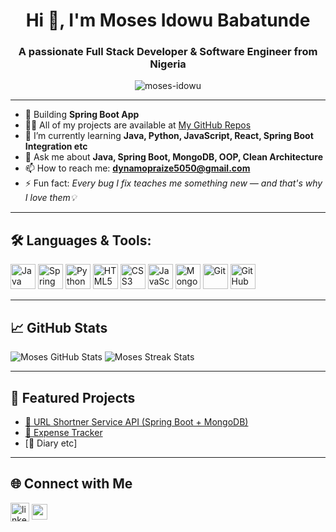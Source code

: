 <h1 align="center">Hi 👋, I'm Moses Idowu Babatunde</h1>
<h3 align="center">A passionate Full Stack Developer & Software Engineer from Nigeria</h3>

<p align="center">
  <img src="https://komarev.com/ghpvc/mosesidowu5050&label=Profile%20views&color=0e75b6&style=flat" alt="moses-idowu" />
</p>

---

- 🌱 Building **Spring Boot App**
- 👨‍💻 All of my projects are available at [My GitHub Repos](https://github.com/mosesidowu5050)
- 🧠 I’m currently learning **Java, Python, JavaScript, React, Spring Boot Integration etc**
- 💬 Ask me about **Java, Spring Boot, MongoDB, OOP, Clean Architecture**
- 📫 How to reach me: **dynamopraize5050@gmail.com**
- ⚡ Fun fact: *Every bug I fix teaches me something new — and that's why I love them💡*

---

## 🛠️ Languages & Tools:

<p align="left">
  <img src="https://cdn.jsdelivr.net/gh/devicons/devicon/icons/java/java-original.svg" alt="Java" width="40" height="40"/>
  <img src="https://cdn.jsdelivr.net/gh/devicons/devicon/icons/spring/spring-original.svg" alt="Spring Boot" width="40" height="40"/>
  <img src="https://cdn.jsdelivr.net/gh/devicons/devicon/icons/python/python-original.svg" alt="Python" width="40" height="40"/>
  <img src="https://cdn.jsdelivr.net/gh/devicons/devicon/icons/html5/html5-original.svg" alt="HTML5" width="40" height="40"/>
  <img src="https://cdn.jsdelivr.net/gh/devicons/devicon/icons/css3/css3-original.svg" alt="CSS3" width="40" height="40"/>
  <img src="https://cdn.jsdelivr.net/gh/devicons/devicon/icons/javascript/javascript-original.svg" alt="JavaScript" width="40" height="40"/>
  <img src="https://cdn.jsdelivr.net/gh/devicons/devicon/icons/mongodb/mongodb-original.svg" alt="MongoDB" width="40" height="40"/>
  <img src="https://cdn.jsdelivr.net/gh/devicons/devicon/icons/git/git-original.svg" alt="Git" width="40" height="40"/>
  <img src="https://cdn.jsdelivr.net/gh/devicons/devicon/icons/github/github-original.svg" alt="GitHub" width="40" height="40"/>
</p>

---

## 📈 GitHub Stats

<p align="left">
  <img src="https://github.com/mosesidowu5050/mosesidowu5050/&show_icons=true&theme=radical" alt="Moses GitHub Stats" />
  <img src="https://github-readme-streak-stats.herokuapp.com/?user=mosesidowu5050&theme=radical" alt="Moses Streak Stats"/>
</p>

---

## 🚀 Featured Projects

- [📘 URL Shortner Service API (Spring Boot + MongoDB)](https://github.com/mosesidowu5050/UrlShortnerService.git)
- [📝 Expense Tracker](https://github.com/mosesidowu5050/JWTExpenseTracker.git)
- [💼 Diary etc]

---

## 🌐 Connect with Me

<p>
  <a href="https://www.linkedin.com/in/idowu-moses-babatunde-12663a34a/" target="blank"><img align="center" src="https://cdn.jsdelivr.net/gh/devicons/devicon/icons/linkedin/linkedin-original.svg" alt="linkedin" width="30" /></a>
  <a href="mailto:dynamopraize5050@gmail.com"><img align="center" src="https://img.shields.io/badge/email-%23D14836.svg?&style=for-the-badge&logo=gmail&logoColor=white" height="25"/></a>
</p>
